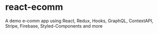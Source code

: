 # react-ecomm
A demo e-comm app using React, Redux, Hooks, GraphQL, ContextAPI, Stripe, Firebase, Styled-Components and more
